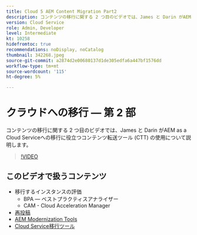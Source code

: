 ```yaml
---
title: Cloud 5 AEM Content Migration Part2
description: コンテンツの移行に関する 2 つ目のビデオでは、James と Darin がAEM as a Cloud Serviceへの移行に役立つコンテンツ転送ツール (CTT) の使用について説明します。
version: Cloud Service
role: Admin, Developer
level: Intermediate
kt: 10258
hidefromtoc: true
recommendations: noDisplay, noCatalog
thumbnail: 342268.jpeg
source-git-commit: a2874d2e00680137d1de305edfa6a447bf1576dd
workflow-type: tm+mt
source-wordcount: '115'
ht-degree: 5%

---
```



# クラウドへの移行 — 第 2 部

コンテンツの移行に関する 2 つ目のビデオでは、James と Darin がAEM as a Cloud Serviceへの移行に役立つコンテンツ転送ツール (CTT) の使用について説明します。

>[!VIDEO](https://video.tv.adobe.com/v/342268/?quality=12&learn=on)

## このビデオで扱うコンテンツ

+ 移行するインスタンスの評価
   + BPA — ベストプラクティスアナライザー
   + CAM - Cloud Acceleration Manager
+ [再投稿](https://github.com/chetanmeh/oak-console-scripts/tree/master/src/main/groovy/repostats)
+ [AEM Modernization Tools](https://opensource.adobe.com/aem-modernize-tools/)
+ [Cloud Service移行ツール](https://github.com/adobe/aem-cloud-service-source-migration)
